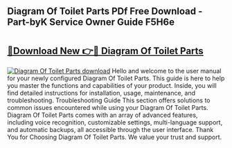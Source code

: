 ## Diagram Of Toilet Parts PDf Free Download - Part-byK Service Owner Guide F5H6e

# <h2><a href="http://dflevk.blite.top/?on=Diagram+Of+Toilet+Parts">🔗Download New 👉🔴 Diagram Of Toilet Parts</a></h2>

[![Diagram Of Toilet Parts download](https://i.imgur.com/lujVjoI.png)](http://dflevk.blite.top/?on=Diagram+Of+Toilet+Parts)
Hello and welcome to the user manual for your newly configured Diagram Of Toilet Parts. This guide is here to help you master the functions and capabilities of your product. Inside, you will find detailed instructions for installation, usage, maintenance, and troubleshooting. Troubleshooting Guide This section offers solutions to common issues encountered while using your Diagram Of Toilet Parts. Diagram Of Toilet Parts comes with an array of advanced features, including voice recognition, customizable settings, multi-language support, and automatic backups, all accessible through the user interface. Thank You for Choosing Diagram Of Toilet Parts. We value your trust and support.
